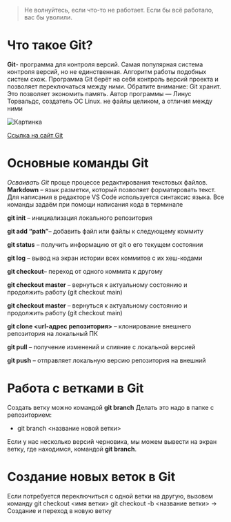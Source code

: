 >Не волнуйтесь, если что-то не работает. Если бы всё работало, вас бы уволили.


# Что такое Git? 

**Git**- программа для контроля версий. Cамая популярная система контроля
версий, но не единственная. Алгоритм
работы подобных систем схож.
Программа Git берёт на себя контроль версий
проекта и позволяет переключаться между
ними. Обратите внимание: Git хранит. Это позволяет
экономить память. Автор программы — Линус
Торвальдс, создатель ОС Linux.
не файлы
целиком, а отличия между ними 

![Картинка](git_1.jpg)

[Ссылка на сайт Git](https://git-scm.com/)



# Основные команды Git

*Осваивать Git* проще процессе редактирования текстовых файлов.  **Markdown** – язык разметки,
который позволяет форматировать текст. Для написания в редакторе VS Code используется
синтаксис языка.
Все команды задаём при помощи написания кода в терминале

**git init** – инициализация локального репозитория

**git add “path”**– добавить файл или файлы к следующему коммиту

**git status** – получить информацию от git о его текущем состоянии

**git log** – вывод на экран истории всех коммитов с их хеш-кодами

**git checkout**– переход от одного коммита к другому

**git checkout master** – вернуться к актуальному состоянию и продолжить работу (git checkout main)

**git checkout master** – вернуться к актуальному состоянию и продолжить работу (git checkout main)

**git clone <url-адрес репозитория>** – клонирование внешнего репозитория на  локальный ПК

**git pull** – получение изменений и слияние с локальной версией

**git push** – отправляет локальную версию репозитория на внешний



# Работа с ветками в Git 

Создать ветку можно командой **git branch**
Делать это надо в папке с репозиторием: 

+ git branch <название новой ветки>

Если у нас несколько версий черновика, мы
можем вывести на экран ветку, где находимся,
командой **git branch**.


# Создание новых веток в Git 

Если потребуется переключиться с одной ветки
на другую, вызовем команду git checkout <имя
ветки>
git checkout -b <название ветки> -> Создание и переход в новую ветку